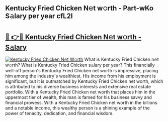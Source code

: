 ## Kentucky Fried Chicken N𝚎t w𝚘rth - Part-wKo S𝚊lary per year cfL2l

# <h2><a href="http://gc574y.nevu.top/?p=Kentucky+Fried+Chicken">🔗 👉🔴 Kentucky Fried Chicken N𝚎t w𝚘rth - S𝚊lary</a></h2>

[![Kentucky Fried Chicken N𝚎t W𝚘rth](https://i.imgur.com/Oavwk0R.jpeg)](http://gc574y.nevu.top/?p=Kentucky+Fried+Chicken)
What is Kentucky Fried Chicken n𝚎t w𝚘rth? What is Kentucky Fried Chicken s𝚊lary per year?
This financially well-off person's Kentucky Fried Chicken net worth is impressive, placing him among the industry's wealthiest. His income from his employment is significant, but it is outmatched by Kentucky Fried Chicken net worth, which is attributed to his diverse business interests and extensive real estate portfolio. With a Kentucky Fried Chicken net worth that places him in the uppermost tier of wealth, this man is famed for his business savvy and financial prowess. With a Kentucky Fried Chicken net worth in the billions and a notable income, this wealthy person is a shining example of the power of tenacity, dedication, and financial wisdom.
